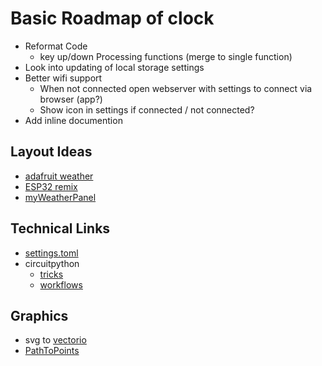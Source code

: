 # Basic Roadmap of clock
  * Reformat Code
    * key up/down Processing functions (merge to single function)
  * Look into updating of local storage settings
  * Better wifi support
    * When not connected open webserver with settings to connect via browser (app?)
    * Show icon in settings if connected / not connected?
  * Add inline documention

## Layout Ideas
 * [adafruit weather](https://learn.adafruit.com/weather-display-matrix?view=all)
 * [ESP32 remix](https://github.com/lmirel/MorphingClockRemix)
 * [myWeatherPanel](https://github.com/yaturner/myWeatherPanel)


## Technical Links
  * [settings.toml](https://learn.adafruit.com/pico-w-wifi-with-circuitpython/create-your-settings-toml-file)
  * circuitpython
    * [tricks](https://github.com/todbot/circuitpython-tricks)
    * [workflows](https://docs.circuitpython.org/en/latest/docs/workflows.html)

## Graphics
 * svg to [vectorio](https://blog.adafruit.com/2022/07/01/john-parks-circuitpython-parsec-svg-to-vectorio-adafruit-johnedgarpark-adafruit-circuitpython/)
  * [PathToPoints](https://todbot.github.io/PathToPoints/)